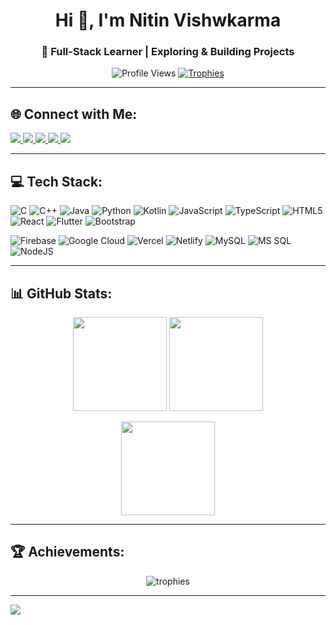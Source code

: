 <h1 align="center">Hi 👋, I'm Nitin Vishwkarma</h1>
<h3 align="center">🌱 Full-Stack Learner | Exploring & Building Projects</h3>

<p align="center">
  <img src="https://komarev.com/ghpvc/?username=nitingolu04&label=Profile%20views&color=0e75b6&style=flat" alt="Profile Views" /> 
  <a href="https://github.com/ryo-ma/github-profile-trophy">
    <img src="https://github-profile-trophy.vercel.app/?username=nitingolu04&theme=onedark&row=1&column=6" alt="Trophies"/>
  </a>
</p>

---

## 🌐 Connect with Me:
<p align="left">
  <a href="https://linkedin.com/in/nitin-vishwkarma" target="blank">
    <img src="https://img.shields.io/badge/LinkedIn-%230077B5.svg?logo=linkedin&logoColor=white" />
  </a>
  <a href="https://fb.com/nitin-vishwkarma" target="blank">
    <img src="https://img.shields.io/badge/Facebook-%231877F2.svg?logo=Facebook&logoColor=white" />
  </a>
  <a href="https://instagram.com/nitin_golu_04" target="blank">
    <img src="https://img.shields.io/badge/Instagram-%23E4405F.svg?logo=Instagram&logoColor=white" />
  </a>
  <a href="https://www.leetcode.com/nitin-vishwkarma" target="blank">
    <img src="https://img.shields.io/badge/LeetCode-%23FFA116.svg?logo=LeetCode&logoColor=white" />
  </a>
  <a href="mailto:nitinvishwkarma12312@gmail.com" target="blank">
    <img src="https://img.shields.io/badge/Email-D14836?logo=gmail&logoColor=white" />
  </a>
</p>

---

## 💻 Tech Stack:
![C](https://img.shields.io/badge/c-%2300599C.svg?style=for-the-badge&logo=c&logoColor=white) 
![C++](https://img.shields.io/badge/c++-%2300599C.svg?style=for-the-badge&logo=c%2B%2B&logoColor=white) 
![Java](https://img.shields.io/badge/java-%23ED8B00.svg?style=for-the-badge&logo=openjdk&logoColor=white) 
![Python](https://img.shields.io/badge/python-3670A0?style=for-the-badge&logo=python&logoColor=ffdd54) 
![Kotlin](https://img.shields.io/badge/kotlin-%237F52FF.svg?style=for-the-badge&logo=kotlin&logoColor=white) 
![JavaScript](https://img.shields.io/badge/javascript-%23323330.svg?style=for-the-badge&logo=javascript&logoColor=%23F7DF1E) 
![TypeScript](https://img.shields.io/badge/typescript-%23007ACC.svg?style=for-the-badge&logo=typescript&logoColor=white) 
![HTML5](https://img.shields.io/badge/html5-%23E34F26.svg?style=for-the-badge&logo=html5&logoColor=white) 
![React](https://img.shields.io/badge/react-%2320232a.svg?style=for-the-badge&logo=react&logoColor=%2361DAFB) 
![Flutter](https://img.shields.io/badge/Flutter-%2302569B.svg?style=for-the-badge&logo=Flutter&logoColor=white) 
![Bootstrap](https://img.shields.io/badge/bootstrap-%238511FA.svg?style=for-the-badge&logo=bootstrap&logoColor=white) 

![Firebase](https://img.shields.io/badge/firebase-%23039BE5.svg?style=for-the-badge&logo=firebase) 
![Google Cloud](https://img.shields.io/badge/GoogleCloud-%234285F4.svg?style=for-the-badge&logo=google-cloud&logoColor=white) 
![Vercel](https://img.shields.io/badge/vercel-%23000000.svg?style=for-the-badge&logo=vercel&logoColor=white) 
![Netlify](https://img.shields.io/badge/netlify-%23000000.svg?style=for-the-badge&logo=netlify&logoColor=#00C7B7) 
![MySQL](https://img.shields.io/badge/mysql-%2300f.svg?style=for-the-badge&logo=mysql&logoColor=white) 
![MS SQL](https://img.shields.io/badge/mssql-%23CC2927.svg?style=for-the-badge&logo=microsoft-sql-server&logoColor=white) 
![NodeJS](https://img.shields.io/badge/node.js-6DA55F?style=for-the-badge&logo=node.js&logoColor=white) 

---

## 📊 GitHub Stats:
<p align="center">
  <img src="https://github-readme-stats.vercel.app/api?username=nitingolu04&theme=highcontrast&hide_border=false&include_all_commits=true&count_private=false" height="150" />
  <img src="https://github-readme-stats.vercel.app/api/top-langs/?username=nitingolu04&theme=highcontrast&hide_border=false&layout=compact" height="150" />
</p>

<p align="center">
  <img src="https://nirzak-streak-stats.vercel.app/?user=nitingolu04&theme=highcontrast&hide_border=false" height="150" />
</p>

---

## 🏆 Achievements:
<p align="center">
  <img src="https://github-profile-trophy.vercel.app/?username=nitingolu04&theme=dracula&row=1&column=6" alt="trophies"/>
</p>

---

[![](https://visitcount.itsvg.in/api?id=nitingolu04&icon=0&color=0)](https://visitcount.itsvg.in)

<!-- Profile README generated with ❤️ -->
